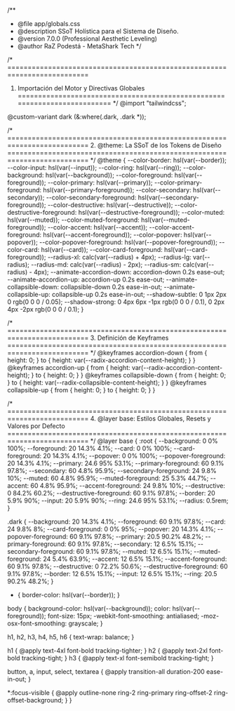/**
 * @file app/globals.css
 * @description SSoT Holística para el Sistema de Diseño.
 * @version 7.0.0 (Professional Aesthetic Leveling)
 * @author RaZ Podestá - MetaShark Tech
 */

/* ==========================================================================
   1. Importación del Motor y Directivas Globales
   ========================================================================== */
@import "tailwindcss";

@custom-variant dark (&:where(.dark, .dark *));

/* ==========================================================================
   2. @theme: La SSoT de los Tokens de Diseño
   ========================================================================== */
@theme {
  --color-border: hsl(var(--border));
  --color-input: hsl(var(--input));
  --color-ring: hsl(var(--ring));
  --color-background: hsl(var(--background));
  --color-foreground: hsl(var(--foreground));
  --color-primary: hsl(var(--primary));
  --color-primary-foreground: hsl(var(--primary-foreground));
  --color-secondary: hsl(var(--secondary));
  --color-secondary-foreground: hsl(var(--secondary-foreground));
  --color-destructive: hsl(var(--destructive));
  --color-destructive-foreground: hsl(var(--destructive-foreground));
  --color-muted: hsl(var(--muted));
  --color-muted-foreground: hsl(var(--muted-foreground));
  --color-accent: hsl(var(--accent));
  --color-accent-foreground: hsl(var(--accent-foreground));
  --color-popover: hsl(var(--popover));
  --color-popover-foreground: hsl(var(--popover-foreground));
  --color-card: hsl(var(--card));
  --color-card-foreground: hsl(var(--card-foreground));
  --radius-xl: calc(var(--radius) + 4px);
  --radius-lg: var(--radius);
  --radius-md: calc(var(--radius) - 2px);
  --radius-sm: calc(var(--radius) - 4px);
  --animate-accordion-down: accordion-down 0.2s ease-out;
  --animate-accordion-up: accordion-up 0.2s ease-out;
  --animate-collapsible-down: collapsible-down 0.2s ease-in-out;
  --animate-collapsible-up: collapsible-up 0.2s ease-in-out;
  --shadow-subtle: 0 1px 2px 0 rgb(0 0 0 / 0.05);
  --shadow-strong:
    0 4px 6px -1px rgb(0 0 0 / 0.1), 0 2px 4px -2px rgb(0 0 0 / 0.1);
}

/* ==========================================================================
   3. Definición de Keyframes
   ========================================================================== */
@keyframes accordion-down {
  from {
    height: 0;
  }
  to {
    height: var(--radix-accordion-content-height);
  }
}
@keyframes accordion-up {
  from {
    height: var(--radix-accordion-content-height);
  }
  to {
    height: 0;
  }
}
@keyframes collapsible-down {
  from {
    height: 0;
  }
  to {
    height: var(--radix-collapsible-content-height);
  }
}
@keyframes collapsible-up {
  from {
    height: 0;
  }
  to {
    height: 0;
  }
}

/* ==========================================================================
   4. @layer base: Estilos Globales, Resets y Valores por Defecto
   ========================================================================== */
@layer base {
  :root {
    --background: 0 0% 100%;
    --foreground: 20 14.3% 4.1%;
    --card: 0 0% 100%;
    --card-foreground: 20 14.3% 4.1%;
    --popover: 0 0% 100%;
    --popover-foreground: 20 14.3% 4.1%;
    --primary: 24.6 95% 53.1%;
    --primary-foreground: 60 9.1% 97.8%;
    --secondary: 60 4.8% 95.9%;
    --secondary-foreground: 24 9.8% 10%;
    --muted: 60 4.8% 95.9%;
    --muted-foreground: 25 5.3% 44.7%;
    --accent: 60 4.8% 95.9%;
    --accent-foreground: 24 9.8% 10%;
    --destructive: 0 84.2% 60.2%;
    --destructive-foreground: 60 9.1% 97.8%;
    --border: 20 5.9% 90%;
    --input: 20 5.9% 90%;
    --ring: 24.6 95% 53.1%;
    --radius: 0.5rem;
  }

  .dark {
    --background: 20 14.3% 4.1%;
    --foreground: 60 9.1% 97.8%;
    --card: 24 9.8% 8%;
    --card-foreground: 0 0% 95%;
    --popover: 20 14.3% 4.1%;
    --popover-foreground: 60 9.1% 97.8%;
    --primary: 20.5 90.2% 48.2%;
    --primary-foreground: 60 9.1% 97.8%;
    --secondary: 12 6.5% 15.1%;
    --secondary-foreground: 60 9.1% 97.8%;
    --muted: 12 6.5% 15.1%;
    --muted-foreground: 24 5.4% 63.9%;
    --accent: 12 6.5% 15.1%;
    --accent-foreground: 60 9.1% 97.8%;
    --destructive: 0 72.2% 50.6%;
    --destructive-foreground: 60 9.1% 97.8%;
    --border: 12 6.5% 15.1%;
    --input: 12 6.5% 15.1%;
    --ring: 20.5 90.2% 48.2%;
  }

  * {
    border-color: hsl(var(--border));
  }

  body {
    background-color: hsl(var(--background));
    color: hsl(var(--foreground));
    font-size: 15px;
    -webkit-font-smoothing: antialiased;
    -moz-osx-font-smoothing: grayscale;
  }

  h1,
  h2,
  h3,
  h4,
  h5,
  h6 {
    text-wrap: balance;
  }

  h1 {
    @apply text-4xl font-bold tracking-tighter;
  }
  h2 {
    @apply text-2xl font-bold tracking-tight;
  }
  h3 {
    @apply text-xl font-semibold tracking-tight;
  }

  button,
  a,
  input,
  select,
  textarea {
    @apply transition-all duration-200 ease-in-out;
  }

  *:focus-visible {
    @apply outline-none ring-2 ring-primary ring-offset-2 ring-offset-background;
  }
}
